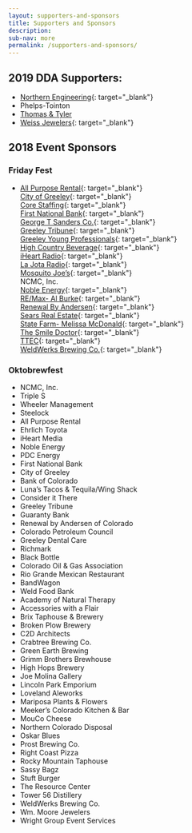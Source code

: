 ```yaml
---
layout: supporters-and-sponsors
title: Supporters and Sponsors
description:
sub-nav: more
permalink: /supporters-and-sponsors/
---
```


## 2019 DDA Supporters:

* [Northern Engineering](http://northernengineering.com/){: target="_blank"}
* Phelps-Tointon
* [Thomas & Tyler](http://www.thomasandtyler.com/)
* [Weiss Jewelers](http://www.weissjewelers.com/){: target="_blank"}

## 2018 Event Sponsors

### Friday Fest

* [All Purpose Rental](http://www.allpurposerental.com/){: target="_blank"}<br>[City of Greeley](greeleygov.com){: target="_blank"}<br>[Core Staffing](www.corestaff.com){: target="_blank"}<br>[First National Bank](https://www.1stnationalbank.com/site/personal/){: target="_blank"}<br>[George T Sanders Co.](https://www.gtsanders.com/){: target="_blank"}<br>[Greeley Tribune](https://www.greeleytribune.com/){: target="_blank"}<br>[Greeley Young Professionals](https://www.facebook.com/greeleyyoungprofessionals/){: target="_blank"}<br>[High Country Beverage](http://highcountrybeverage.com/agegate/){: target="_blank"}<br>[iHeart Radio](https://www.iheart.com/){: target="_blank"}<br>[La Jota Radio](http://lajotamexicana.com/content/){: target="_blank"}<br>[Mosquito Joe’s](https://mosquitojoe.com/){: target="_blank"}<br>NCMC, Inc.<br>[Noble Energy](https://www.nblenergy.com/){: target="_blank"}<br>[RE/Max- Al Burke](www.remax.com){: target="_blank"}<br>[Renewal By Andersen](https://www.renewalbyandersen.com/){: target="_blank"}<br>[Sears Real Estate](http://www.searsrealestate.com/){: target="_blank"}<br>[State Farm- Melissa McDonald](https://www.statefarm.com/agent/US/CO/Greeley/Melissa-Mcdonald-ZB0KX2VV000){: target="_blank"}<br>[The Smile Doctor](www.smiledoctors.com){: target="_blank"}<br>[TTEC](https://www.ttecjobs.com/){: target="_blank"}<br>[WeldWerks Brewing Co.](https://www.weldwerksbrewing.com/){: target="_blank"}

### Oktobrewfest

* NCMC, Inc.
* Triple S
* Wheeler Management
* Steelock
* All Purpose Rental
* Ehrlich Toyota
* iHeart Media
* Noble Energy
* PDC Energy
* First National Bank
* City of Greeley
* Bank of Colorado
* Luna’s Tacos & Tequila/Wing Shack
* Consider it There
* Greeley Tribune
* Guaranty Bank
* Renewal by Andersen of Colorado
* Colorado Petroleum Council
* Greeley Dental Care
* Richmark
* Black Bottle
* Colorado Oil & Gas Association
* Rio Grande Mexican Restaurant
* BandWagon
* Weld Food Bank
* Academy of Natural Therapy
* Accessories with a Flair
* Brix Taphouse & Brewery
* Broken Plow Brewery
* C2D Architects
* Crabtree Brewing Co.
* Green Earth Brewing
* Grimm Brothers Brewhouse
* High Hops Brewery
* Joe Molina Gallery
* Lincoln Park Emporium
* Loveland Aleworks
* Mariposa Plants & Flowers
* Meeker’s Colorado Kitchen & Bar
* MouCo Cheese&nbsp;
* Northern Colorado Disposal
* Oskar Blues
* Prost Brewing Co.
* Right Coast Pizza
* Rocky Mountain Taphouse
* Sassy Bagz
* Stuft Burger
* The Resource Center
* Tower 56 Distillery
* WeldWerks Brewing Co.
* Wm. Moore Jewelers
* Wright Group Event Services